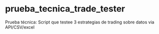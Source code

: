 # prueba_tecnica_trade_tester
Prueba técnica: Script que testee 3 estrategias de trading sobre datos via API/CSV/excel
